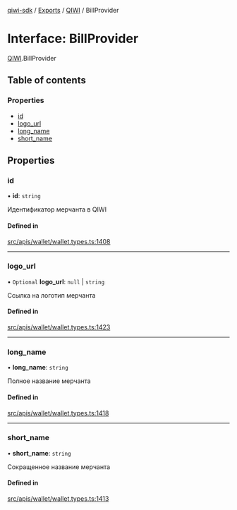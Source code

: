 [qiwi-sdk](../README.md) / [Exports](../modules.md) / [QIWI](../modules/QIWI.md) / BillProvider

# Interface: BillProvider

[QIWI](../modules/QIWI.md).BillProvider

## Table of contents

### Properties

- [id](QIWI.BillProvider.md#id)
- [logo\_url](QIWI.BillProvider.md#logo_url)
- [long\_name](QIWI.BillProvider.md#long_name)
- [short\_name](QIWI.BillProvider.md#short_name)

## Properties

### id

• **id**: `string`

Идентификатор мерчанта в QIWI

#### Defined in

[src/apis/wallet/wallet.types.ts:1408](https://github.com/AlexXanderGrib/node-qiwi-sdk/blob/d0770ca/src/apis/wallet/wallet.types.ts#L1408)

___

### logo\_url

• `Optional` **logo\_url**: ``null`` \| `string`

Ссылка на логотип мерчанта

#### Defined in

[src/apis/wallet/wallet.types.ts:1423](https://github.com/AlexXanderGrib/node-qiwi-sdk/blob/d0770ca/src/apis/wallet/wallet.types.ts#L1423)

___

### long\_name

• **long\_name**: `string`

Полное название мерчанта

#### Defined in

[src/apis/wallet/wallet.types.ts:1418](https://github.com/AlexXanderGrib/node-qiwi-sdk/blob/d0770ca/src/apis/wallet/wallet.types.ts#L1418)

___

### short\_name

• **short\_name**: `string`

Сокращенное название мерчанта

#### Defined in

[src/apis/wallet/wallet.types.ts:1413](https://github.com/AlexXanderGrib/node-qiwi-sdk/blob/d0770ca/src/apis/wallet/wallet.types.ts#L1413)
